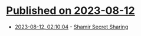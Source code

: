 # [Published on 2023-08-12](index.md)

* [2023-08-12, 02:10:04](https://lobste.rs/s/w2vdlr/shamir_secret_sharing) - [Shamir Secret Sharing](https://max.levch.in/post/724289457144070144/shamir-secret-sharing-its-3am-paul-the-head-of)
